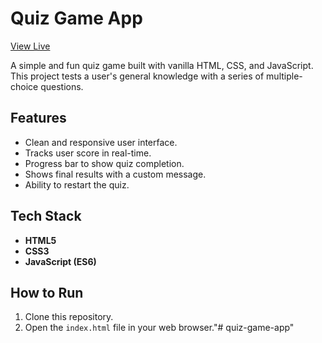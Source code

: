 # Quiz Game App

[View Live](https://nhallecn.github.io/quiz-game-app/)

A simple and fun quiz game built with vanilla HTML, CSS, and JavaScript. This project tests a user's general knowledge with a series of multiple-choice questions.

## Features

-   Clean and responsive user interface.
-   Tracks user score in real-time.
-   Progress bar to show quiz completion.
-   Shows final results with a custom message.
-   Ability to restart the quiz.

## Tech Stack

-   **HTML5**
-   **CSS3**
-   **JavaScript (ES6)**

## How to Run

1.  Clone this repository.
2.  Open the `index.html` file in your web browser."# quiz-game-app" 

